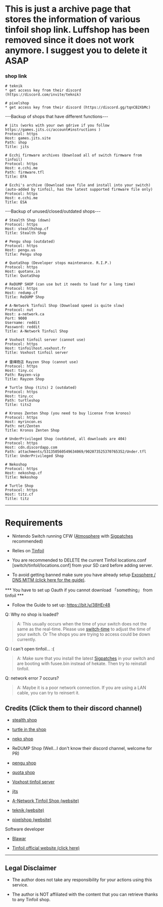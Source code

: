 # This is just a archive page that stores the information of various tinfoil shop link. Luffshop has been removed since it does not work anymore. I suggest you to delete it  ASAP

### shop link

```
# teknik 
* get access key from their discord (https://discord.com/invite/teknik)
```
```
# pixelshop
* get access key from their discord (https://discord.gg/tqnCB2XbMc)

```

---Backup of shops that have different functions---


```
# jits (works with your own gdrive if you follow https://games.jits.cc/account#instructions )
Protocol: https
Host: games.jits.site
Path: shop
Title: jits
```

```
# Ecchi firmware archives (Download all of switch firmware from tinfoil)
Protocol: https
Host: e.cchi.me
Path: firmware.tfl
Title: EFA
```

```
# Ecchi's archive (Download save file and install into your switch)(auto-added by tinfoil, has the latest supported firmware file only)
Protocol: https
Host: e.cchi.me
Title: ESA
```


---Backup of unused/closed/outdated shops---
```
# Stealth Shop (down)
Protocol: https
Host: stealthshop.cf
Title: Stealth Shop
```
```
# Pengu shop (outdated)
Protocol: https
Host: pengu.us
Title: Pengu shop
```
```
# QuotaShop (Developer stops maintenance. R.I.P.)
Protocol: https
Host: quotanx.in
Title: QuotaShop
```

```
# ReDUMP SHOP (can use but it needs to load for a long time)
Protocol: https
Host: redump.cf
Title: ReDUMP Shop
```

```
# A-Network Tinfoil Shop (Download speed is quite slow)
Protocol: nut
Host: a-network.ca
Port: 9000
Username: reddit
Password: reddit
Title: A-Network Tinfoil Shop
```

```
# Voxhost tinfoil server (cannot use)
Protocol: https
Host: tinfoilhost.voxhost.fr
Title: Voxhost tinfoil server
```

```
# 雷禪商店 Rayzen Shop (cannot use)
Protocol: https
Host: tiny.cc
Path: Rayzen-vip
Title: Rayzen Shop
```

```
# Turtle Shop (tits) 2 (outdated)
Protocol: https
Host: tiny.cc
Path: turtleshop
Title: tits2
```

```
# Kronos Zenten Shop (you need to buy license from kronos)
Protocol: https
Host: myrincon.es
Path: net/Zenten
Title: Kronos Zenten Shop
```

```
# UnderPrivileged Shop (outdated, all downloads are 404)
Protocol: https
Host: cdn.discordapp.com
Path: attachments/531350560549634069/902073525370765352/Under.tfl
Title: UnderPrivileged Shop
```
```
# Nekoshop
Protocol: https
Host: nekoshop.cf
Title: Nekoshop
```

```
# Turtle Shop 
Protocol: https
Host: titz.cf
Title: titz
```

---------------------------------------------

# Requirements

* Nintendo Switch running CFW ([Atmosphere](https://github.com/Atmosphere-NX/Atmosphere/releases) with [Sigpatches](https://github.com/ITotalJustice/patches/releases) recommended)

* Relies on [Tinfoil](https://tinfoil.io) 

* You are recommended to DELETE the current Tinfoil locations.conf [switch/tinfoil/locations.conf] from your SD card before adding server.

* To avoid getting banned make sure you have already setup [Exosphere / DNS MITM (click here for the guide)](https://rentry.org/ExosphereDNSMITM).

*** You have to set up Oauth if you cannot download  「something」  from tinfoil ***
* Follow the Guide to set up: https://bit.ly/38HEr48

Q: Why no shop is loaded?

> A: This usually occurs when the time of your switch does not the same as the real-time. Please use [switch-time](https://github.com/3096/switch-time) to adjust the time of your switch. Or The shops you are trying to access could be down currently.


Q: I can't open tinfoil... :(

> A: Make sure that you install the latest [Sigpatches](https://github.com/ITotalJustice/patches/releases/latest) in your switch and are booting with fusee.bin instead of hekate. Then try to reinstall tinfoil.


Q: network error 7 occurs?

> A: Maybe it is a poor network connection. If you are using a LAN cable, you can try to reinsert it.


## Credits (Click them to their discord channel)

* [stealth shop](https://discord.gg/EZMAupDvWE)

* [turtle in the shop](https://discord.gg/QFXjFa3Jkh)

* [neko shop](https://discord.gg/pytKu48eMk)

* ReDUMP Shop (Well...I don't know their discord channel, welcome for PR)

* [pengu shop](https://discord.gg/VAadvt9KFH)

* [quota shop](https://discord.gg/kjvT5ah)

* [Voxhost tinfoil server](https://tinfoil.voxhost.fr/discord)

* [jits](https://discord.gg/vGqsaD2)

* [A-Network Tinfoil Shop (website)](https://a-network.ca/switch.php)

* [teknik (website)](https://teknik.app)

* [pixelshop (website)](https://pixelshop.tk/)


Software developer

* [Blawar](https://github.com/blawar)

* [Tinfoil official website (click here)](https://tinfoil.io)

---------------------------------------------





## Legal Disclaimer 
- The author does not take any responsibility for your actions using this service.

- The author is NOT affiliated with the content that you can retrieve thanks to any Tinfoil shop.
